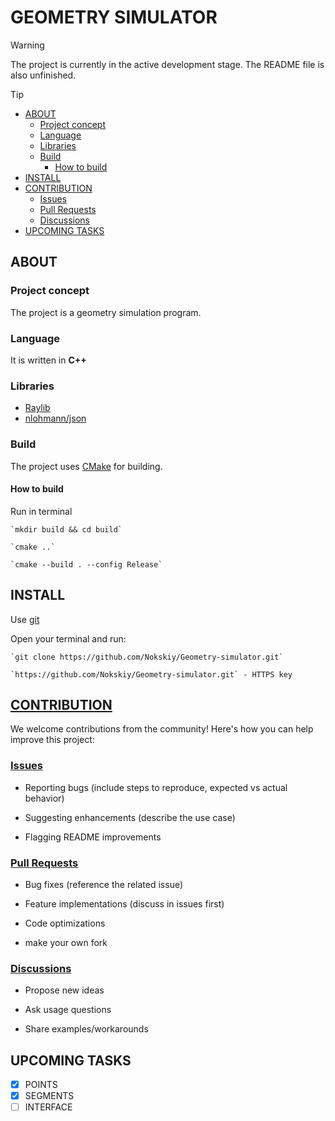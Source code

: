 # GEOMETRY SIMULATOR
> [!WARNING]
> The project is currently in the active development stage. The README file is also unfinished.

> [!TIP]
>
> - [ABOUT](#about)
>   - [Project concept](#project-concept)
>    - [Language](#language)
>    - [Libraries](#libraries)
>    - [Build](#build)
>        - [How to build](#how-to-build)
>- [INSTALL](#install)
>- [CONTRIBUTION](#contribution)
>    - [Issues](#issues)
>    - [Pull Requests](#pull-requests)
>    - [Discussions](#discussions)
>- [UPCOMING TASKS](#upcoming-tasks)

## ABOUT
### Project concept
The project is a geometry simulation program.

### Language
It is written in __C++__

### Libraries
- [Raylib](https://github.com/raysan5/raylib)
- [nlohmann/json](https://github.com/nlohmann/json)

### Build

The project uses [CMake](https://cmake.org/) for building.

#### How to build

Run in terminal

    `mkdir build && cd build`

    `cmake ..`

    `cmake --build . --config Release`

## INSTALL
Use [git](https://git-scm.com/)

Open your terminal and run:

    `git clone https://github.com/Nokskiy/Geometry-simulator.git`

    `https://github.com/Nokskiy/Geometry-simulator.git` - HTTPS key

## [CONTRIBUTION](https://github.com/Nokskiy/Geometry-simulator/blob/main/CONTRIBUTING.md)
We welcome contributions from the community! Here's how you can help improve this project:

### [Issues](https://github.com/Nokskiy/Geometry-simulator/issues)

- Reporting bugs (include steps to reproduce, expected vs actual behavior)

- Suggesting enhancements (describe the use case)

- Flagging README improvements

### [Pull Requests](https://github.com/Nokskiy/Geometry-simulator/pulls)

- Bug fixes (reference the related issue)

- Feature implementations (discuss in issues first)

- Code optimizations

- make your own fork

### [Discussions](https://github.com/Nokskiy/Geometry-simulator/discussions)

- Propose new ideas

- Ask usage questions

- Share examples/workarounds

## UPCOMING TASKS
- [x] POINTS
- [x] SEGMENTS
- [ ] INTERFACE